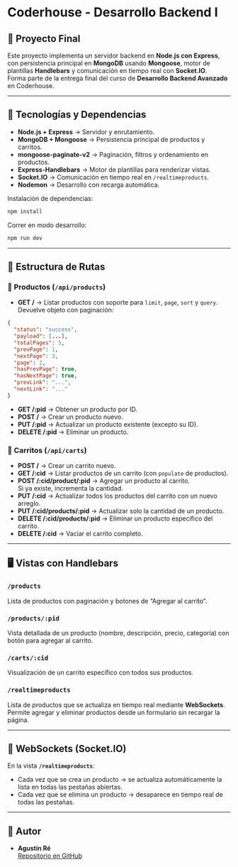# Coderhouse - Desarrollo Backend I

## 📌 Proyecto Final

Este proyecto implementa un servidor backend en **Node.js con Express**, con persistencia principal en **MongoDB** usando **Mongoose**, motor de plantillas **Handlebars** y comunicación en tiempo real con **Socket.IO**.  
Forma parte de la entrega final del curso de **Desarrollo Backend Avanzado** en Coderhouse.

---

## 🚀 Tecnologías y Dependencias

- **Node.js + Express** → Servidor y enrutamiento.
- **MongoDB + Mongoose** → Persistencia principal de productos y carritos.
- **mongoose-paginate-v2** → Paginación, filtros y ordenamiento en productos.
- **Express-Handlebars** → Motor de plantillas para renderizar vistas.
- **Socket.IO** → Comunicación en tiempo real en `/realtimeproducts`.
- **Nodemon** → Desarrollo con recarga automática.

Instalación de dependencias:

```bash
npm install
```

Correr en modo desarrollo:

```bash
npm run dev
```

---

## 📂 Estructura de Rutas

### 🔹 Productos (`/api/products`)

- **GET /** → Listar productos con soporte para `limit`, `page`, `sort` y `query`.  
  Devuelve objeto con paginación:

```json
{
  "status": "success",
  "payload": [...],
  "totalPages": 5,
  "prevPage": 1,
  "nextPage": 3,
  "page": 2,
  "hasPrevPage": true,
  "hasNextPage": true,
  "prevLink": "...",
  "nextLink": "..."
}
```

- **GET /:pid** → Obtener un producto por ID.
- **POST /** → Crear un producto nuevo.
- **PUT /:pid** → Actualizar un producto existente (excepto su ID).
- **DELETE /:pid** → Eliminar un producto.

### 🔹 Carritos (`/api/carts`)

- **POST /** → Crear un carrito nuevo.
- **GET /:cid** → Listar productos de un carrito (con `populate` de productos).
- **POST /:cid/product/:pid** → Agregar un producto al carrito.  
  Si ya existe, incrementa la cantidad.
- **PUT /:cid** → Actualizar todos los productos del carrito con un nuevo arreglo.
- **PUT /:cid/products/:pid** → Actualizar solo la cantidad de un producto.
- **DELETE /:cid/products/:pid** → Eliminar un producto específico del carrito.
- **DELETE /:cid** → Vaciar el carrito completo.

---

## 🖥️ Vistas con Handlebars

### `/products`
Lista de productos con paginación y botones de “Agregar al carrito”.  

### `/products/:pid`
Vista detallada de un producto (nombre, descripción, precio, categoría) con botón para agregar al carrito.  

### `/carts/:cid`
Visualización de un carrito específico con todos sus productos.  

### `/realtimeproducts`
Lista de productos que se actualiza en tiempo real mediante **WebSockets**.  
Permite agregar y eliminar productos desde un formulario sin recargar la página.

---

## 📡 WebSockets (Socket.IO)

En la vista **`/realtimeproducts`**:
- Cada vez que se crea un producto → se actualiza automáticamente la lista en todas las pestañas abiertas.
- Cada vez que se elimina un producto → desaparece en tiempo real de todas las pestañas.

---

## 📝 Autor

- **Agustín Ré**  
[Repositorio en GitHub](https://github.com/AgusRe/coder-dabe1)